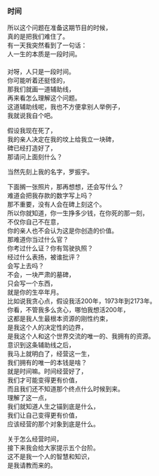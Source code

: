 ### 时间
所以这个问题在准备这期节目的时候，  
真的是把我们难住了。  
有一天我突然看到了一句话：  
人一生的本质是一段时间。  

#### 
对呀，人只是一段时间。  
你可能听着还挺怪的，  
那我们就画一道辅助线，  
再来看怎么理解这个问题。  
这道辅助线呢，我也不方便拿别人举例子，  
我就说我自个吧。  

假设我现在死了，  
我的亲人决定在我的坟上给我立一块碑，  
碑已经打造好了，  
那请问上面刻什么？  

当然先刻上我的名字，罗振宇。  

下面搁一张照片，那再想想，还会写什么？  
难道会把我存款的数字写上吗？  
那不重要，没有人会在碑上刻这个。  
所以你就知道，你一生挣多少钱，在你死的那一刻，  
不仅你自己不在意，  
你的亲人也不会认为这是你创造的价值。  
那难道你当过什么官？  
你考过什么证？你有驾驶执照？  
经过什么表扬，被谁批评？  
会写上去吗？  
不会，一块严肃的墓碑，  
只会写一个东西，  
就是你的生卒年月。  
比如说我贪心点，假设我活200年，1973年到2173年。  
你看，不管我多么贪心，哪怕我想活200年，  
这都是我人生最根本资源的刚性约束，  
是我这个人的决定性的边界，  
是我这个人和这个世界交流的唯一的、我拥有的资源。  
意识到这条辅助线之后，  
我马上就明白了，经营这一生，  
我们拥有的唯一的本钱是啥？  
就是时间嘛。时间经营好了，  
我们才可能变得更有价值，  
而且我们还不知道那个终点什么时候到来。  
理解了这一点，  
我们就知道人生之锚到底是什么，  
我们让自己变得更有价值，  
应该经营的那个对象到底是什么。  

关于怎么经营时间，  
接下来我会给大家提示五个台阶。  
这不是我一个人的智慧和知识，  
是我请教而来的。  